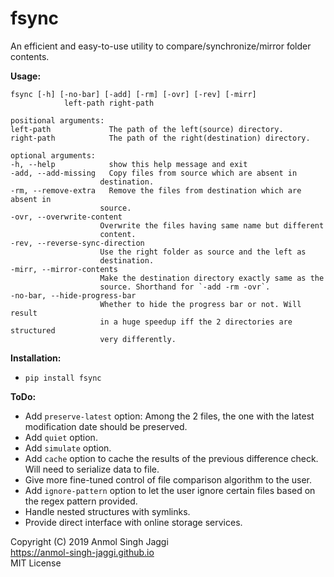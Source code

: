 # fsync

An efficient and easy-to-use utility to compare/synchronize/mirror folder contents.

**Usage:**

    fsync [-h] [-no-bar] [-add] [-rm] [-ovr] [-rev] [-mirr]
                left-path right-path

    positional arguments:
    left-path             The path of the left(source) directory.
    right-path            The path of the right(destination) directory.

    optional arguments:
    -h, --help            show this help message and exit
    -add, --add-missing   Copy files from source which are absent in
                        destination.
    -rm, --remove-extra   Remove the files from destination which are absent in
                        source.
    -ovr, --overwrite-content
                        Overwrite the files having same name but different
                        content.
    -rev, --reverse-sync-direction
                        Use the right folder as source and the left as
                        destination.
    -mirr, --mirror-contents
                        Make the destination directory exactly same as the
                        source. Shorthand for `-add -rm -ovr`.
    -no-bar, --hide-progress-bar
                        Whether to hide the progress bar or not. Will result
                        in a huge speedup iff the 2 directories are structured
                        very differently.

**Installation:**
 - `pip install fsync`

**ToDo:**
 - Add `preserve-latest` option: Among the 2 files, the one with the latest modification date should be preserved.
 - Add `quiet` option.
 - Add `simulate` option.
 - Add `cache` option to cache the results of the previous difference check. Will need to serialize data to file.
 - Give more fine-tuned control of file comparison algorithm to the user.
 - Add `ignore-pattern` option to let the user ignore certain files based on the regex pattern provided.
 - Handle nested structures with symlinks.
 - Provide direct interface with online storage services.


Copyright (C) 2019 Anmol Singh Jaggi  
https://anmol-singh-jaggi.github.io  
MIT License